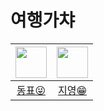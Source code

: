 # 여행가챠

| <a href="https://github.com/97Kzone"><img src="https://avatars.githubusercontent.com/u/76652908?v=4" width="50px"></a> | <a href="https://github.com/xkagja2006"><img src="https://avatars.githubusercontent.com/u/28944196?v=4?v=4" width="50px"></a> |
| :--: |:--: |
| [동표😜](https://github.com/97Kzone) | [지영😁](https://github.com/xkagja2006) 



